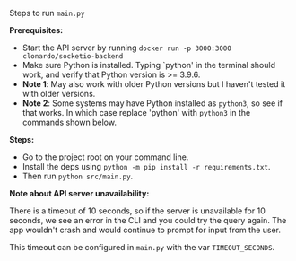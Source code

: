 Steps to run `main.py`

**Prerequisites:**
- Start the API server by running `docker run -p 3000:3000 clonardo/socketio-backend`
- Make sure Python is installed. Typing `python' in the terminal should work, and verify that Python version is >= 3.9.6. 
- **Note 1**: May also work with older Python versions but I haven't tested it with older versions.
- **Note 2**: Some systems may have Python installed as `python3`, so see if that works. In which case replace 'python' with `python3` in the commands shown below.

**Steps:**
- Go to the project root on your command line. 
- Install the deps using `python -m pip install -r requirements.txt`.
- Then run `python src/main.py`.

**Note about API server unavailability:** 

There is a timeout of 10 seconds, 
so if the server is unavailable for 10 seconds,
we see an error in the CLI and you could try the query again. 
The app wouldn't crash and would continue to prompt for input from the user.

This timeout can be configured in `main.py` with the var `TIMEOUT_SECONDS`.